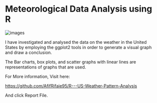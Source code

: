 # Meteorological Data Analysis using R

![images](https://github.com/AfifRifaie95/R---US-Weather-Pattern-Analysis/assets/159521904/04900553-a25d-41e9-8ca8-2c3b54069f8c)



I have investigated and analysed the data on the weather in the United States by employing the ggplot2 tools in order to generate a visual graph and draw a conclusion. 

The Bar charts, box plots, and scatter graphs with linear lines are representations of graphs that are used. 


For More information, Visit here:

https://github.com/AfifRifaie95/R---US-Weather-Pattern-Analysis

And click Report File.
